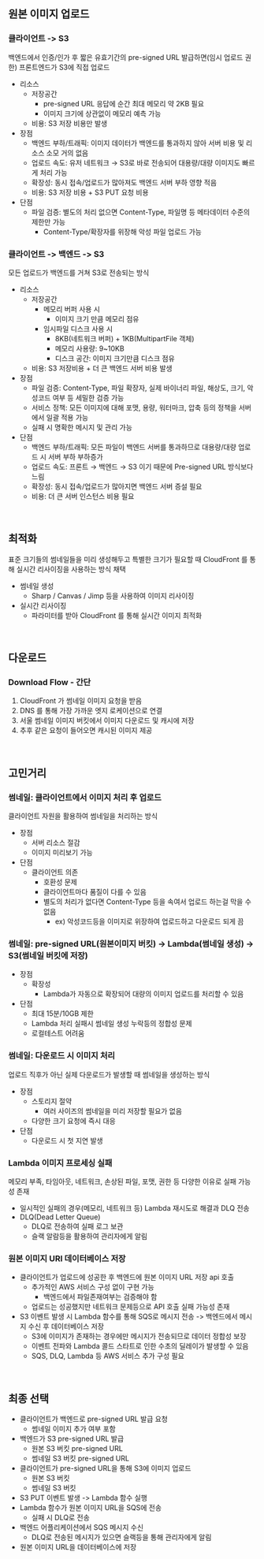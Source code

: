 ## 원본 이미지 업로드
### 클라이언트 -> S3
백엔드에서 인증/인가 후 짧은 유효기간의 pre-signed URL 발급하면(임시 업로드 권한) 프론트엔드가 S3에 직접 업로드
- 리소스
  - 저장공간
    - pre-signed URL 응답에 순간 최대 메모리 약 2KB 필요
    - 이미지 크기에 상관없이 메모리 예측 가능
  - 비용: S3 저장 비용만 발생
- 장점
  - 백엔드 부하/트래픽: 이미지 데이터가 백엔드를 통과하지 않아 서버 비용 및 리소스 소모 거의 없음
  - 업로드 속도: 유저 네트워크 → S3로 바로 전송되어 대용량/대량 이미지도 빠르게 처리 가능
  - 확장성: 동시 접속/업로드가 많아져도 백엔드 서버 부하 영향 적음
  - 비용: S3 저장 비용 + S3 PUT 요청 비용
- 단점
  - 파일 검증: 별도의 처리 없으면 Content-Type, 파일명 등 메타데이터 수준의 제한만 가능
    - Content-Type/확장자를 위장해 악성 파일 업로드 가능

### 클라이언트 -> 백엔드 -> S3
모든 업로드가 백엔드를 거쳐 S3로 전송되는 방식
- 리소스
  - 저장공간
    - 메모리 버퍼 사용 시
      - 이미지 크기 만큼 메모리 점유
    - 임시파일 디스크 사용 시
      - 8KB(네트워크 버퍼) + 1KB(MultipartFile 객체) 
      - 메모리 사용량: 9~10KB
      - 디스크 공간: 이미지 크기만큼 디스크 점유
  - 비용: S3 저장비용 + 더 큰 백엔드 서버 비용 발생
- 장점
  - 파일 검증: Content-Type, 파일 확장자, 실제 바이너리 파일, 해상도, 크기, 악성코드 여부 등 세밀한 검증 가능
  - 서비스 정책: 모든 이미지에 대해 포맷, 용량, 워터마크, 압축 등의 정책을 서버에서 일괄 적용 가능
  - 실패 시 명확한 메시지 및 관리 가능
- 단점
  - 백엔드 부하/트래픽: 모든 파일이 백엔드 서버를 통과하므로 대용량/대량 업로드 시 서버 부하 부하증가
  - 업로드 속도: 프론트 → 백엔드 → S3 이기 때문에 Pre-signed URL 방식보다 느림
  - 확장성: 동시 접속/업로드가 많아지면 백엔드 서버 증설 필요
  - 비용: 더 큰 서버 인스턴스 비용 필요


<br>

## 최적화
표준 크기들의 썸네일들을 미리 생성해두고 특별한 크기가 필요할 때 CloudFront 를 통해 실시간 리사이징을 사용하는 방식 채택
- 썸네일 생성
  - Sharp / Canvas / Jimp 등을 사용하여 이미지 리사이징
- 실시간 리사이징
  - 파라미터를 받아 CloudFront 를 통해 실시간 이미지 최적화

<br>

## 다운로드
### Download Flow - 간단
1. CloudFront 가 썸네일 이미지 요청을 받음
2. DNS 를 통해 가장 가까운 엣지 로케이션으로 연결
3. 서울 썸네일 이미지 버킷에서 이미지 다운로드 및 캐시에 저장
4. 추후 같은 요청이 들어오면 캐시된 이미지 제공

<br>

## 고민거리
### 썸네일: 클라이언트에서 이미지 처리 후 업로드
클라이언트 자원을 활용하여 썸네일을 처리하는 방식
- 장점
  - 서버 리소스 절감
  - 이미지 미리보기 가능
- 단점
  - 클라이언트 의존
    - 호환성 문제
    - 클라이언트마다 품질이 다를 수 있음
    - 별도의 처리가 없다면 Content-Type 등을 속여서 업로드 하는걸 막을 수 없음
      - ex) 악성코드등을 이미지로 위장하여 업로드하고 다운로드 되게 끔

### 썸네일: pre-signed URL(원본이미지 버킷) -> Lambda(썸네일 생성) -> S3(썸네일 버킷에 저장)
- 장점
  - 확장성
    - Lambda가 자동으로 확장되어 대량의 이미지 업로드를 처리할 수 있음
- 단점
  - 최대 15분/10GB 제한
  - Lambda 처리 실패시 썸네일 생성 누락등의 정합성 문제
  - 로컬테스트 어려움

### 썸네일: 다운로드 시 이미지 처리
업로드 직후가 아닌 실제 다운로드가 발생할 때 썸네일을 생성하는 방식
- 장점
  - 스토리지 절약
    - 여러 사이즈의 썸네일을 미리 저장할 필요가 없음
  - 다양한 크기 요청에 즉시 대응
- 단점
  - 다운로드 시 첫 지연 발생

### Lambda 이미지 프로세싱 실패
메모리 부족, 타임아웃, 네트워크, 손상된 파일, 포맷, 권한 등 다양한 이유로 실패 가능성 존재
- 일시적인 실패의 경우(메모리, 네트워크 등) Lambda 재시도로 해결과 DLQ 전송
- DLQ(Dead Letter Queue)
  - DLQ로 전송하여 실패 로그 보관
  - 슬랙 알람등을 활용하여 관리자에게 알림

### 원본 이미지 URl 데이터베이스 저장
- 클라이언트가 업로드에 성공한 후 백엔드에 원본 이미지 URL 저장 api 호출
  - 추가적인 AWS 서비스 구성 없이 구현 가능
    - 백엔드에서 파일존재여부는 검증해야 함
  - 업로드는 성공했지만 네트워크 문제등으로 API 호출 실패 가능성 존재
- S3 이벤트 발생 시 Lambda 함수를 통해 SQS로 메시지 전송 -> 백엔드에서 메시지 수신 후 데이터베이스 저장
  - S3에 이미지가 존재하는 경우에만 메시지가 전송되므로 데이터 정합성 보장
  - 이벤트 전파와 Lambda 콜드 스타트로 인한 수초의 딜레이가 발생할 수 있음
  - SQS, DLQ, Lambda 등 AWS 서비스 추가 구성 필요

<br>

## 최종 선택
- 클라이언트가 백엔드로 pre-signed URL 발급 요청
  - 썸네일 이미지 추가 여부 포함
- 백엔드가 S3 pre-signed URL 발급
  - 원본 S3 버킷 pre-signed URL
  - 썸네일 S3 버킷 pre-signed URL
- 클라이언트가 pre-signed URL을 통해 S3에 이미지 업로드
  - 원본 S3 버킷
  - 썸네일 S3 버킷
- S3 PUT 이벤트 발생 -> Lambda 함수 실행
- Lambda 함수가 원본 이미지 URL을 SQS에 전송
  - 실패 시 DLQ로 전송
- 백엔드 어플리케이션에서 SQS 메시지 수신
  - DLQ로 전송된 메시지가 있으면 슬랙등을 통해 관리자에게 알림
- 원본 이미지 URL을 데이터베이스에 저장









